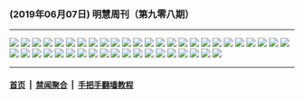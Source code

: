 ### (2019年06月07日) 明慧周刊（第九零八期） 

---

<img src="http://qikan.minghui.org/mhqkpage/qikanimage/2019/06/07/mhweekly908_read-online1.png"/> 

<img src="http://qikan.minghui.org/mhqkpage/qikanimage/2019/06/07/mhweekly908_read-online2.png"/> 

<img src="http://qikan.minghui.org/mhqkpage/qikanimage/2019/06/07/mhweekly908_read-online3.png"/> 

<img src="http://qikan.minghui.org/mhqkpage/qikanimage/2019/06/07/mhweekly908_read-online4.png"/> 

<img src="http://qikan.minghui.org/mhqkpage/qikanimage/2019/06/07/mhweekly908_read-online5.png"/> 

<img src="http://qikan.minghui.org/mhqkpage/qikanimage/2019/06/07/mhweekly908_read-online6.png"/> 

<img src="http://qikan.minghui.org/mhqkpage/qikanimage/2019/06/07/mhweekly908_read-online7.png"/> 

<img src="http://qikan.minghui.org/mhqkpage/qikanimage/2019/06/07/mhweekly908_read-online8.png"/> 

<img src="http://qikan.minghui.org/mhqkpage/qikanimage/2019/06/07/mhweekly908_read-online9.png"/> 

<img src="http://qikan.minghui.org/mhqkpage/qikanimage/2019/06/07/mhweekly908_read-online10.png"/> 

<img src="http://qikan.minghui.org/mhqkpage/qikanimage/2019/06/07/mhweekly908_read-online11.png"/> 

<img src="http://qikan.minghui.org/mhqkpage/qikanimage/2019/06/07/mhweekly908_read-online12.png"/> 

<img src="http://qikan.minghui.org/mhqkpage/qikanimage/2019/06/07/mhweekly908_read-online13.png"/> 

<img src="http://qikan.minghui.org/mhqkpage/qikanimage/2019/06/07/mhweekly908_read-online14.png"/> 

<img src="http://qikan.minghui.org/mhqkpage/qikanimage/2019/06/07/mhweekly908_read-online15.png"/> 

<img src="http://qikan.minghui.org/mhqkpage/qikanimage/2019/06/07/mhweekly908_read-online16.png"/> 

<img src="http://qikan.minghui.org/mhqkpage/qikanimage/2019/06/07/mhweekly908_read-online17.png"/> 

<img src="http://qikan.minghui.org/mhqkpage/qikanimage/2019/06/07/mhweekly908_read-online18.png"/> 

<img src="http://qikan.minghui.org/mhqkpage/qikanimage/2019/06/07/mhweekly908_read-online19.png"/> 

<img src="http://qikan.minghui.org/mhqkpage/qikanimage/2019/06/07/mhweekly908_read-online20.png"/> 

<img src="http://qikan.minghui.org/mhqkpage/qikanimage/2019/06/07/mhweekly908_read-online21.png"/> 

<img src="http://qikan.minghui.org/mhqkpage/qikanimage/2019/06/07/mhweekly908_read-online22.png"/> 

<img src="http://qikan.minghui.org/mhqkpage/qikanimage/2019/06/07/mhweekly908_read-online23.png"/> 

<img src="http://qikan.minghui.org/mhqkpage/qikanimage/2019/06/07/mhweekly908_read-online24.png"/> 

<img src="http://qikan.minghui.org/mhqkpage/qikanimage/2019/06/07/mhweekly908_read-online25.png"/> 

<img src="http://qikan.minghui.org/mhqkpage/qikanimage/2019/06/07/mhweekly908_read-online26.png"/> 

<img src="http://qikan.minghui.org/mhqkpage/qikanimage/2019/06/07/mhweekly908_read-online27.png"/> 

<img src="http://qikan.minghui.org/mhqkpage/qikanimage/2019/06/07/mhweekly908_read-online28.png"/> 

<img src="http://qikan.minghui.org/mhqkpage/qikanimage/2019/06/07/mhweekly908_read-online29.png"/> 

<img src="http://qikan.minghui.org/mhqkpage/qikanimage/2019/06/07/mhweekly908_read-online30.png"/> 

<img src="http://qikan.minghui.org/mhqkpage/qikanimage/2019/06/07/mhweekly908_read-online31.png"/> 

<img src="http://qikan.minghui.org/mhqkpage/qikanimage/2019/06/07/mhweekly908_read-online32.png"/> 

<img src="http://qikan.minghui.org/mhqkpage/qikanimage/2019/06/07/mhweekly908_read-online33.png"/> 

<img src="http://qikan.minghui.org/mhqkpage/qikanimage/2019/06/07/mhweekly908_read-online34.png"/> 

<img src="http://qikan.minghui.org/mhqkpage/qikanimage/2019/06/07/mhweekly908_read-online35.png"/> 

<img src="http://qikan.minghui.org/mhqkpage/qikanimage/2019/06/07/mhweekly908_read-online36.png"/> 

<img src="http://qikan.minghui.org/mhqkpage/qikanimage/2019/06/07/mhweekly908_read-online37.png"/> 

<img src="http://qikan.minghui.org/mhqkpage/qikanimage/2019/06/07/mhweekly908_read-online38.png"/> 

<img src="http://qikan.minghui.org/mhqkpage/qikanimage/2019/06/07/mhweekly908_read-online39.png"/> 

<img src="http://qikan.minghui.org/mhqkpage/qikanimage/2019/06/07/mhweekly908_read-online40.png"/> 

<img src="http://qikan.minghui.org/mhqkpage/qikanimage/2019/06/07/mhweekly908_read-online41.png"/> 

<img src="http://qikan.minghui.org/mhqkpage/qikanimage/2019/06/07/mhweekly908_read-online42.png"/> 

<img src="http://qikan.minghui.org/mhqkpage/qikanimage/2019/06/07/mhweekly908_read-online43.png"/> 

<img src="http://qikan.minghui.org/mhqkpage/qikanimage/2019/06/07/mhweekly908_read-online44.png"/> 



---

#### [首页](../../../..) &nbsp;|&nbsp; [禁闻聚合](https://github.com/gfw-breaker/banned-news) &nbsp;|&nbsp; [手把手翻墙教程](https://github.com/gfw-breaker/guides) 
